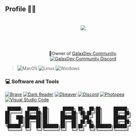 ## Profile 👤👑
<h1 align="center">
  <a href="https://git.io/typing-svg">
    <img src=https://readme-typing-svg.herokuapp.com/?lines=GalaxLB;%20I%27m+GalaxLB!&center=true&size=40">
  </a>
</h1>                                                                         
<br>                                                                              
<p align="center">
</br>👑Owner of <a href="https://discord.gg/tejYFePtaB">GalaxDev Community</a>.

<br>
 <a href="https://discord.gg/tejYFePtaB">
 <img alt="GalaxDev Community Discord" src="https://discordapp.com/api/guilds/996842633416683702/widget.png">
</a>
</br>

>
>![MacOS](https://img.shields.io/badge/mac%20os-000000?style=for-the-badge&logo=apple&logoColor=white) ![Linux](https://img.shields.io/badge/Linux-FCC624?style=for-the-badge&logo=linux&logoColor=black) ![Windows](https://img.shields.io/badge/Windows-0078D6?style=for-the-badge&logo=windows&logoColor=white)

  <h3>💻 Software and Tools</h3>

  <p>
      <a href="#"><img alt="Brave" src="https://img.shields.io/badge/-Brave-FB542B?logo=brave&logoColor=white"></a>
      <a href="#"><img alt="Dark Reader" src="https://img.shields.io/badge/-Dark%20Reader-141E24?logo=dark-reader&logoColor=white"></a>
      <a href="#"><img alt="Dbeaver" src="https://custom-icon-badges.demolab.com/badge/-Dbeaver-372923?logo=dbeaver-mono&logoColor=white"></a>
      <a href="#"><img alt="Discord" src="https://img.shields.io/badge/-Discord-5865F2.svg?logo=discord&logoColor=white"></a>     
      <a href="#"><img alt="Photopea" src="https://img.shields.io/badge/Photopea-18A497?logo=photopea&logoColor=white"></a>            
      <a href="#"><img alt="Visual Studio Code" src="https://img.shields.io/badge/Visual%20Studio%20Code-0078d7.svg?logo=visual-studio-code&logoColor=white"></a>
  </p>
</details>




```
 ██████╗  █████╗ ██╗      █████╗ ██╗  ██╗██╗     ██████╗ 
██╔════╝ ██╔══██╗██║     ██╔══██╗╚██╗██╔╝██║     ██╔══██╗
██║  ███╗███████║██║     ███████║ ╚███╔╝ ██║     ██████╔╝
██║   ██║██╔══██║██║     ██╔══██║ ██╔██╗ ██║     ██╔══██╗
╚██████╔╝██║  ██║███████╗██║  ██║██╔╝ ██╗███████╗██████╔╝
 ╚═════╝ ╚═╝  ╚═╝╚══════╝╚═╝  ╚═╝╚═╝  ╚═╝╚══════╝╚═════╝ 
```

